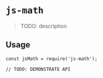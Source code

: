 # `js-math`

> TODO: description

## Usage

```
const jsMath = require('js-math');

// TODO: DEMONSTRATE API
```
